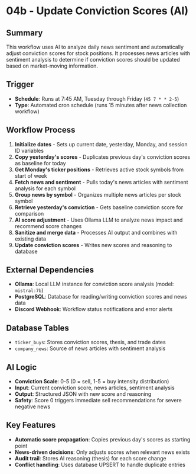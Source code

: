 # 04b - Update Conviction Scores (AI)

## Summary
This workflow uses AI to analyze daily news sentiment and automatically adjust conviction scores for stock positions. It processes news articles with sentiment analysis to determine if conviction scores should be updated based on market-moving information.

## Trigger
- **Schedule**: Runs at 7:45 AM, Tuesday through Friday (`45 7 * * 2-5`)
- **Type**: Automated cron schedule (runs 15 minutes after news collection workflow)

## Workflow Process
1. **Initialize dates** - Sets up current date, yesterday, Monday, and session ID variables
2. **Copy yesterday's scores** - Duplicates previous day's conviction scores as baseline for today
3. **Get Monday's ticker positions** - Retrieves active stock symbols from start of week
4. **Fetch news and sentiment** - Pulls today's news articles with sentiment analysis for each symbol
5. **Group news by symbol** - Organizes multiple news articles per stock symbol
6. **Retrieve yesterday's conviction** - Gets baseline conviction score for comparison
7. **AI score adjustment** - Uses Ollama LLM to analyze news impact and recommend score changes
8. **Sanitize and merge data** - Processes AI output and combines with existing data
9. **Update conviction scores** - Writes new scores and reasoning to database

## External Dependencies
- **Ollama**: Local LLM instance for conviction score analysis (model: `mistral:7b`)
- **PostgreSQL**: Database for reading/writing conviction scores and news data
- **Discord Webhook**: Workflow status notifications and error alerts

## Database Tables
- `ticker_buys`: Stores conviction scores, thesis, and trade dates
- `company_news`: Source of news articles with sentiment analysis

## AI Logic
- **Conviction Scale**: 0-5 (0 = sell, 1-5 = buy intensity distribution)
- **Input**: Current conviction score, news articles, sentiment analysis
- **Output**: Structured JSON with new score and reasoning
- **Safety**: Score 0 triggers immediate sell recommendations for severe negative news

## Key Features
- **Automatic score propagation**: Copies previous day's scores as starting point
- **News-driven decisions**: Only adjusts scores when relevant news exists
- **Audit trail**: Stores AI reasoning (thesis) for each score change
- **Conflict handling**: Uses database UPSERT to handle duplicate entries